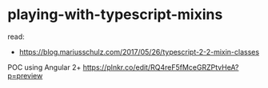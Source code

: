 # playing-with-typescript-mixins

read:
- https://blog.mariusschulz.com/2017/05/26/typescript-2-2-mixin-classes

POC using Angular 2+ https://plnkr.co/edit/RQ4reF5fMceGRZPtvHeA?p=preview